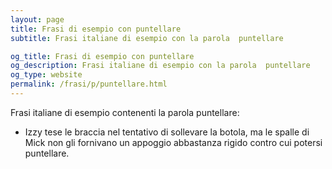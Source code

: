 ```yaml
---
layout: page
title: Frasi di esempio con puntellare 
subtitle: Frasi italiane di esempio con la parola  puntellare

og_title: Frasi di esempio con puntellare 
og_description: Frasi italiane di esempio con la parola  puntellare
og_type: website
permalink: /frasi/p/puntellare.html
---
```


Frasi italiane di esempio contenenti la parola puntellare:


- Izzy tese le braccia nel tentativo di sollevare la botola, ma le spalle di Mick non gli fornivano un appoggio abbastanza rigido contro cui potersi puntellare.
